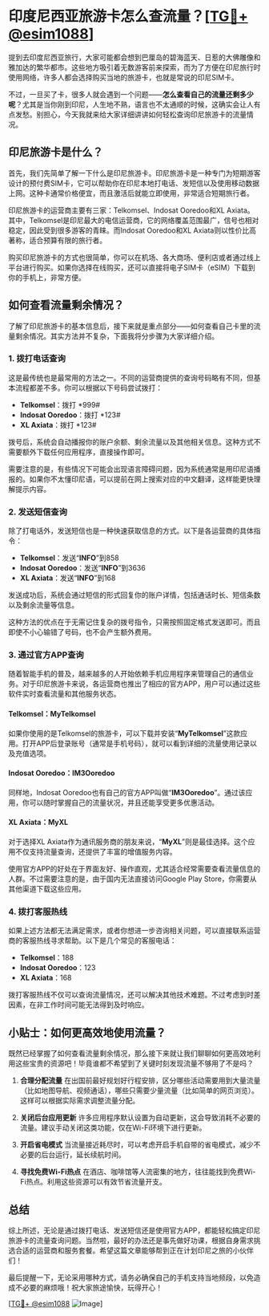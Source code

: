 # 印度尼西亚旅游卡怎么查流量？[[TG💪+ @esim1088](https://t.me/s/esim1088)]

提到去印度尼西亚旅行，大家可能都会想到巴厘岛的碧海蓝天、日惹的大佛雕像和雅加达的繁华都市。这些地方吸引着无数游客前来探索，而为了方便在印尼旅行时使用网络，许多人都会选择购买当地的旅游卡，也就是常说的印尼SIM卡。

不过，一旦买了卡，很多人就会遇到一个问题——**怎么查看自己的流量还剩多少呢**？尤其是当你刚到印尼，人生地不熟，语言也不太通顺的时候，这确实会让人有点发愁。别担心，今天我就来给大家详细讲讲如何轻松查询印尼旅游卡的流量情况。

## 印尼旅游卡是什么？

首先，我们先简单了解一下什么是印尼旅游卡。印尼旅游卡是一种专门为短期游客设计的预付费SIM卡，它可以帮助你在印尼本地打电话、发短信以及使用移动数据上网。这种卡通常价格便宜，而且激活后就能立即使用，非常适合短期旅行者。

印尼旅游卡的运营商主要有三家：Telkomsel、Indosat Ooredoo和XL Axiata。其中，Telkomsel是印尼最大的电信运营商，它的网络覆盖范围最广，信号也相对稳定，因此受到很多游客的青睐。而Indosat Ooredoo和XL Axiata则以性价比高著称，适合预算有限的旅行者。

购买印尼旅游卡的方式也很简单，你可以在机场、各大商场、便利店或者通过线上平台进行购买。如果你选择在线购买，还可以直接将电子SIM卡（eSIM）下载到你的手机上，非常方便。

## 如何查看流量剩余情况？

了解了印尼旅游卡的基本信息后，接下来就是重点部分——如何查看自己卡里的流量剩余情况。其实方法并不复杂，下面我将分步骤为大家详细介绍。

### 1. **拨打电话查询**

这是最传统也是最常用的方法之一。不同的运营商提供的查询号码略有不同，但基本流程都差不多。你可以根据以下号码尝试拨打：

- **Telkomsel**：拨打 *999#
- **Indosat Ooredoo**：拨打 *123#
- **XL Axiata**：拨打 *123#

拨号后，系统会自动播报你的账户余额、剩余流量以及其他相关信息。这种方式不需要额外下载任何应用程序，直接操作即可。

需要注意的是，有些情况下可能会出现语言障碍问题，因为系统通常是用印尼语播报的。如果你不太懂印尼语，可以提前在网上搜索对应的中文翻译，这样能更快理解提示内容。

### 2. **发送短信查询**

除了打电话外，发送短信也是一种快速获取信息的方式。以下是各运营商的具体指令：

- **Telkomsel**：发送“**INFO**”到858
- **Indosat Ooredoo**：发送“**INFO**”到3636
- **XL Axiata**：发送“**INFO**”到168

发送成功后，系统会通过短信的形式回复你的账户详情，包括通话时长、短信条数以及剩余流量等信息。

这种方法的优点在于无需记住复杂的拨号指令，只需按照固定格式发送即可。而且即使不小心输错了号码，也不会产生额外费用。

### 3. **通过官方APP查询**

随着智能手机的普及，越来越多的人开始依赖手机应用程序来管理自己的通信业务。对于印尼旅游卡来说，各运营商也推出了相应的官方APP，用户可以通过这些软件实时查看流量和其他服务状态。

#### Telkomsel：MyTelkomsel
如果你使用的是Telkomsel的旅游卡，可以下载并安装“**MyTelkomsel**”这款应用。打开APP后登录账号（通常是手机号码），就可以看到详细的流量使用记录以及充值选项。

#### Indosat Ooredoo：IM3Ooredoo
同样地，Indosat Ooredoo也有自己的官方APP叫做“**IM3Ooredoo**”。通过该应用，你可以随时掌握自己的流量状况，并且还能享受更多优惠活动。

#### XL Axiata：MyXL
对于选择XL Axiata作为通讯服务商的朋友来说，“**MyXL**”则是最佳选择。这个应用不仅支持流量查询，还提供了丰富的增值服务内容。

使用官方APP的好处在于界面友好、操作直观，尤其适合经常需要查看流量信息的人群。不过需要注意的是，由于国内无法直接访问Google Play Store，你需要从其他渠道下载这些应用。

### 4. **拨打客服热线**

如果上述方法都无法满足需求，或者你想进一步咨询相关问题，可以直接联系运营商的客服热线寻求帮助。以下是几个常见的客服电话：

- **Telkomsel**：188
- **Indosat Ooredoo**：123
- **XL Axiata**：168

拨打客服热线不仅可以查询流量情况，还可以解决其他技术难题。不过考虑到时差因素，在非工作时间可能无法得到及时响应。

## 小贴士：如何更高效地使用流量？

既然已经掌握了如何查看流量剩余情况，那么接下来就让我们聊聊如何更高效地利用这些宝贵的资源吧！毕竟谁都不希望到了关键时刻发现流量不够用了不是吗？

1. **合理分配流量**
   在出国前最好规划好行程安排，区分哪些活动需要用到大量流量（比如地图导航、视频通话），哪些只需要少量流量（比如简单的网页浏览）。这样可以根据实际需求调整流量分配。

2. **关闭后台应用更新**
   许多应用程序默认设置为自动更新，这会导致消耗不必要的流量。建议手动关闭这类功能，仅在Wi-Fi环境下进行更新。

3. **开启省电模式**
   当流量接近耗尽时，可以考虑开启手机自带的省电模式，减少不必要的后台运行，延长续航时间。

4. **寻找免费Wi-Fi热点**
   在酒店、咖啡馆等人流密集的地方，往往能找到免费Wi-Fi热点。利用这些资源可以有效节省流量开支。

## 总结

综上所述，无论是通过拨打电话、发送短信还是使用官方APP，都能轻松搞定印尼旅游卡的流量查询问题。当然啦，最好的办法还是事先做好功课，根据自身需求挑选合适的运营商和服务套餐。希望这篇文章能够帮到正在计划印尼之旅的小伙伴们！

最后提醒一下，无论采用哪种方式，请务必确保自己的手机支持当地频段，以免造成不必要的麻烦哦！祝大家旅途愉快，玩得开心！

[[TG💪+ @esim1088](https://t.me/s/esim1088) ![Image](https://i.postimg.cc/4NQfJmqS/Snipaste-2025-05-13-00-14-12.png)]